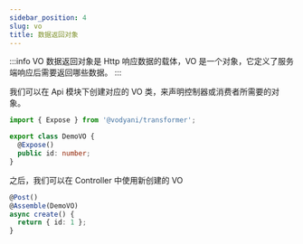 ```yaml
---
sidebar_position: 4
slug: vo
title: 数据返回对象
---
```


:::info
VO 数据返回对象是 Http 响应数据的载体，VO 是一个对象，它定义了服务端响应后需要返回哪些数据。
:::

我们可以在 Api 模块下创建对应的 VO 类，来声明控制器或消费者所需要的对象。

```typescript
import { Expose } from '@vodyani/transformer';

export class DemoVO {
  @Expose()
  public id: number;
}
```

之后，我们可以在 Controller 中使用新创建的 VO

```typescript
@Post()
@Assemble(DemoVO)
async create() {
  return { id: 1 };
}
```
